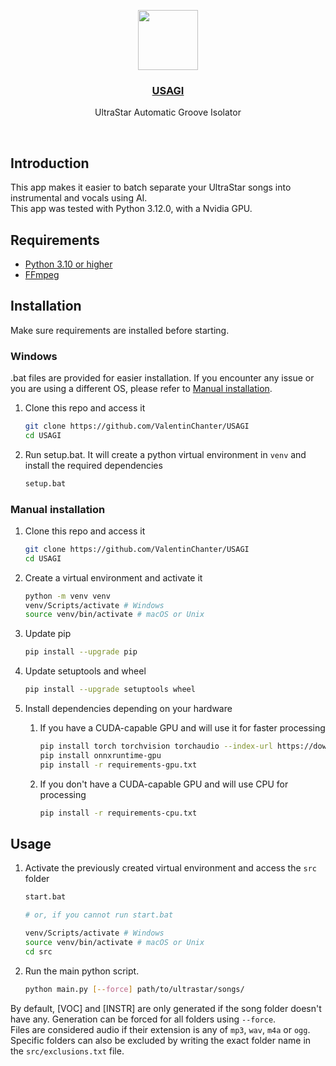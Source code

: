 <p align="center">
  <a href="https://github.com/ValentinChanter/USAGI">
    <img src="https://i.imgur.com/UTxQu8i.png" height="96">
    <h3 align="center">USAGI</h3>
  </a>
</p>

<p align="center">UltraStar Automatic Groove Isolator</p>

<br/>

## Introduction

This app makes it easier to batch separate your UltraStar songs into instrumental and vocals using AI. \
This app was tested with Python 3.12.0, with a Nvidia GPU.

## Requirements

- [Python 3.10 or higher](https://www.python.org/downloads/)
- [FFmpeg](https://www.ffmpeg.org/download.html)

## Installation

Make sure requirements are installed before starting.

### Windows

.bat files are provided for easier installation. If you encounter any issue or you are using a different OS, please refer to [Manual installation](#manual-installation).

1. Clone this repo and access it

	```bash
	git clone https://github.com/ValentinChanter/USAGI
	cd USAGI
	```

2. Run setup.bat. It will create a python virtual environment in `venv` and install the required dependencies

	```bash
	setup.bat
	```

### Manual installation

1. Clone this repo and access it

	```bash
	git clone https://github.com/ValentinChanter/USAGI
	cd USAGI
	```

2. Create a virtual environment and activate it

	```bash
	python -m venv venv
	venv/Scripts/activate # Windows
    source venv/bin/activate # macOS or Unix 
	```

3. Update pip

	```bash
	pip install --upgrade pip
	```

4. Update setuptools and wheel

	```bash
	pip install --upgrade setuptools wheel
	```

5. Install dependencies depending on your hardware
   1. If you have a CUDA-capable GPU and will use it for faster processing

        ```bash
        pip install torch torchvision torchaudio --index-url https://download.pytorch.org/whl/cu128
        pip install onnxruntime-gpu
        pip install -r requirements-gpu.txt
        ```

    2. If you don't have a CUDA-capable GPU and will use CPU for processing

        ```bash
        pip install -r requirements-cpu.txt
        ```

## Usage

1. Activate the previously created virtual environment and access the `src` folder

	```bash
	start.bat

    # or, if you cannot run start.bat

    venv/Scripts/activate # Windows
    source venv/bin/activate # macOS or Unix
    cd src
	```

2. Run the main python script.

	```bash
	python main.py [--force] path/to/ultrastar/songs/
	```

By default, [VOC] and [INSTR] are only generated if the song folder doesn't have any. Generation can be forced for all folders using `--force`. \
Files are considered audio if their extension is any of `mp3`, `wav`, `m4a` or `ogg`.
Specific folders can also be excluded by writing the exact folder name in the `src/exclusions.txt` file.